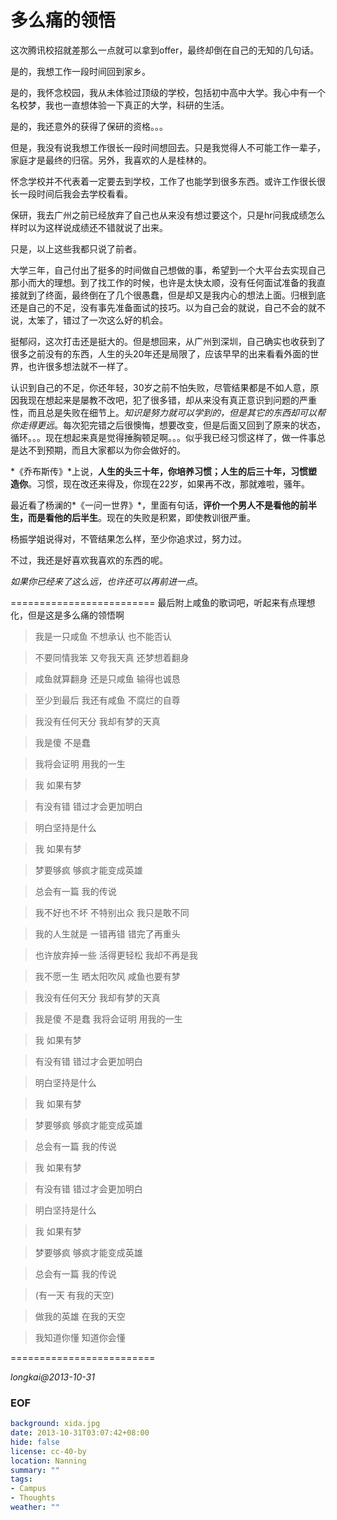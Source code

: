 多么痛的领悟
============

这次腾讯校招就差那么一点就可以拿到offer，最终却倒在自己的无知的几句话。

是的，我想工作一段时间回到家乡。

是的，我怀念校园，我从未体验过顶级的学校，包括初中高中大学。我心中有一个名校梦，我也一直想体验一下真正的大学，科研的生活。

是的，我还意外的获得了保研的资格。。。

但是，我没有说我想工作很长一段时间想回去。只是我觉得人不可能工作一辈子，家庭才是最终的归宿。另外，我喜欢的人是桂林的。

怀念学校并不代表着一定要去到学校，工作了也能学到很多东西。或许工作很长很长一段时间后我会去学校看看。

保研，我去广州之前已经放弃了自己也从来没有想过要这个，只是hr问我成绩怎么样时以为这样说成绩还不错就说了出来。

只是，以上这些我都只说了前者。

大学三年，自己付出了挺多的时间做自己想做的事，希望到一个大平台去实现自己那小而大的理想。到了找工作的时候，也许是太快太顺，没有任何面试准备的我直接就到了终面，最终倒在了几个很愚蠢，但是却又是我内心的想法上面。归根到底还是自己的不足，没有事先准备面试的技巧。以为自己会的就说，自己不会的就不说，太笨了，错过了一次这么好的机会。

挺郁闷，这次打击还是挺大的。但是想回来，从广州到深圳，自己确实也收获到了很多之前没有的东西，人生的头20年还是局限了，应该早早的出来看看外面的世界，也许很多想法就不一样了。

认识到自己的不足，你还年轻，30岁之前不怕失败，尽管结果都是不如人意，原因我现在想起来是屡教不改吧，犯了很多错，却从来没有真正意识到问题的严重性，而且总是失败在细节上。*知识是努力就可以学到的，但是其它的东西却可以帮你走得更远*。每次犯完错之后很懊悔，想要改变，但是后面又回到了原来的状态，循环。。。现在想起来真是觉得捶胸顿足啊。。。似乎我已经习惯这样了，做一件事总是达不到预期，而且大家都以为你会做好的。

*《乔布斯传》*上说，**人生的头三十年，你培养习惯；人生的后三十年，习惯塑造你**。习惯，现在改还来得及，你现在22岁，如果再不改，那就难啦，骚年。

最近看了杨澜的*《一问一世界》*，里面有句话，**评价一个男人不是看他的前半生，而是看他的后半生**。现在的失败是积累，即使教训很严重。

杨振学姐说得对，不管结果怎么样，至少你追求过，努力过。

不过，我还是好喜欢我喜欢的东西的呢。

*如果你已经来了这么远，也许还可以再前进一点*。

=========================
最后附上咸鱼的歌词吧，听起来有点理想化，但是这是多么痛的领悟啊

> 我是一只咸鱼 不想承认 也不能否认

> 不要同情我笨 又夸我天真 还梦想着翻身

> 咸鱼就算翻身 还是只咸鱼 输得也诚恳

> 至少到最后 我还有咸鱼 不腐烂的自尊
 
> 我没有任何天分 我却有梦的天真

> 我是傻 不是蠢

> 我将会证明 用我的一生

> 我 如果有梦

> 有没有错 错过才会更加明白

> 明白坚持是什么

> 我 如果有梦

> 梦要够疯 够疯才能变成英雄

> 总会有一篇 我的传说
 

> 我不好也不坏 不特别出众 我只是敢不同

> 我的人生就是 一错再错 错完了再重头

> 也许放弃掉一些 活得更轻松 我却不再是我

> 我不愿一生 晒太阳吹风 咸鱼也要有梦

 
> 我没有任何天分 我却有梦的天真

> 我是傻 不是蠢 我将会证明 用我的一生

> 我 如果有梦

> 有没有错 错过才会更加明白

> 明白坚持是什么

> 我 如果有梦

> 梦要够疯 够疯才能变成英雄

> 总会有一篇 我的传说

 
> 我 如果有梦

> 有没有错 错过才会更加明白

> 明白坚持是什么

> 我 如果有梦

> 梦要够疯 够疯才能变成英雄

> 总会有一篇 我的传说

 
> (有一天 有我的天空)
 
> 做我的英雄 在我的天空

> 我知道你懂 知道你会懂

=========================

*longkai@2013-10-31*

### EOF
```yaml
background: xida.jpg
date: 2013-10-31T03:07:42+08:00
hide: false
license: cc-40-by
location: Nanning
summary: ""
tags:
- Campus
- Thoughts
weather: ""
```
